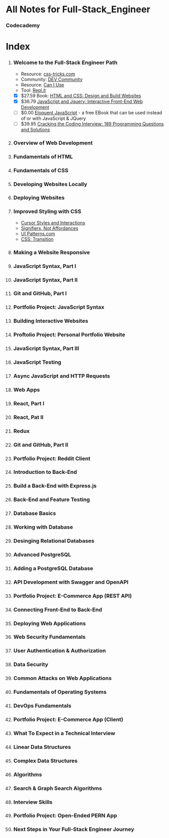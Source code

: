 # All Notes for Full-Stack_Engineer
### Codecademy

# Index

1. ### Welcome to the Full-Stack Engineer Path
   * Resource: [css-tricks.com](https://css-tricks.com/)
   * Community: [DEV Community](https://dev.to/)
   * Resource: [Can I Use](https://caniuse.com/)
   * Tool: [Repl.it](https://replit.com/)
   * [x] $27.59 Book: [HTML and CSS: Design and Build Websites](https://bookshop.org/books/html-and-css-design-and-build-websites/9781118008188)
   * [x] $36.79 [JavaScript and Jquery: Interactive Front-End Web Development](https://bookshop.org/books/javascript-and-jquery-interactive-front-end-web-development/9781118531648)
   * [ ] $0.00 [Eloquent JavaScript](https://eloquentjavascript.net/) - a free EBook that can be used instead of or with JavaScript & JQuery
   *  [ ] $39.95 [Cracking the Coding Interview: 189 Programming Questions and Solutions](https://bookshop.org/books/cracking-the-coding-interview-189-programming-questions-and-solutions/9780984782857)
2. ### Overview of Web Development
3. ### Fundamentals of HTML
4. ### Fundamentals of CSS
5. ### Developing Websites Locally
6. ### Deploying Websites
7. ### Improved Styling with CSS
   * [Cursor Styles and Interactions](https://developer.mozilla.org/en-US/docs/Web/CSS/cursor)
   * [Signifiers, Not Affordances](https://jnd.org/signifiers_not_affordances/)
   * [UI Patterns.com](https://ui-patterns.com/)
   * [CSS: Transition](https://developer.mozilla.org/en-US/docs/Web/CSS/transition)
8. ### Making a Website Responsive
9. ### JavaScript Syntax, Part I
10. ### JavaScript Syntax, Part II
11. ### Git and GitHub, Part I
12. ### Portfolio Project: JavaScript Syntax
13. ### Building Interactive Websites
14. ### Proftolio Project: Personal Portfolio Website
15. ### JavaScript Syntax, Part III
16. ### JavaScript Testing
17. ### Async JavaScript and HTTP Requests
18. ### Web Apps
19. ### React, Part I
20. ### React, Pat II
21. ### Redux
22. ### Git and GitHub, Part II
23. ### Portfolio Project: Reddit Client
24. ### Introduction to Back-End
25. ### Build a Back-End with Express.js
26. ### Back-End and Feature Testing
27. ### Database Basics
28. ### Working with Database
29. ### Desinging Relational Databases
30. ### Advanced PostgreSQL
31. ### Adding a PostgreSQL Database
32. ### API Development with Swagger and OpenAPI
33. ### Portfolio Project: E-Commerce App (REST API)
34. ### Connecting Front-End to Back-End
35. ### Deploying Web Applications
36. ### Web Security Fundamentals
37. ### User Authentication & Authorization
38. ### Data Security
39. ### Common Attacks on Web Applications
40. ### Fundamentals of Operating Systems
41. ### DevOps Fundamentals
42. ### Portfolio Project: E-Commerce App (Client)
43. ### What To Expect in a Technical Interview
44. ### Linear Data Structures
45. ### Complex Data Structures
46. ### Algorithms
47. ### Search & Graph Search Algorithms
48. ### Interview Skills
49. ### Portfolio Project: Open-Ended PERN App
50. ### Next Steps in Your Full-Stack Engineer Journey

<!-- Old Syllabus -->
<!-- 2. Getting Started with Full-Stack Engineering
3. JavaScript Syntax, Part I
4. JavaScript Syntax, Part II
   * Credit Card Checker - Challenge
5. Setting Up Your Dev Environment
   * Text Editors
     * Documentation: [Debugging in VsCode](https://code.visualstudio.com/docs/editor/debugging)
     * Documentation: [Using Version Control in VS Code](https://code.visualstudio.com/docs/editor/versioncontrol)
     * Tool: [Prettier](https://marketplace.visualstudio.com/items?itemName=esbenp.prettier-vscode)
     * Tool: [ESLint](https://marketplace.visualstudio.com/items?itemName=dbaeumer.vscode-eslint)
6. Git and Github, Part I
   * Resource: [GitHub CheatSheet](https://education.github.com/git-cheat-sheet-education.pdf)
7. JavaScript Syntax Portfolio Project
   * Mixed Messages
8. Web Development Fundamentals
   * Documentation: [HTML Elements Reference](https://developer.mozilla.org/en-US/docs/Web/HTML/Element)
9. Bringing Your Site Online
10. Improved Styling with CSS
11. Building Interactive Websites with JavaScript
12. Making a Website Responsive
13. Making a Website Accessible
14. HTML, CSS, and JS Portfolio Project
15. JavaScript Syntax, Part III
16. Test Driven Development with JavaScript
17. Async JavaScript and HTTP Requests
18. Web Apps
19. React, Part I
20. React, Part II
21. Redux
22. Git and GitHub, Part II
23. React and Redux Portfolio Project
24. Basics of Back-End Development
25. Build a Back-End with Node/Express.js
26. Back-End and Feature Testing
27. SQL for Back-End Development
28. PostgreSQL Database
29. Designing Relational Databases

Current Progress

30. Advanced PostgreSQL
31. Back-End Portfolio Project
32. Connecting Front-End to Back-End
33. Adding a PostgreSQL Database
34. Security, Authentication, and Authorization
35. Advanced Concepts in TDD
36. Full-Stack Portfolio Project
37. What To Expect in a Technical Interview
38. Linear Data Structures
39. Complex Data Structures
40. Algorithms
41. Search & Graph Search Algorithms
42. Interview Skills
43. Final Portfolio Project
44. Next Steps in Your Full-Stack Engineer Journey -->